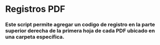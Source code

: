 # Registros PDF
### Este script permite agregar un codigo de registro en la parte superior derecha de la primera hoja de cada PDF ubicado en una carpeta específica.
